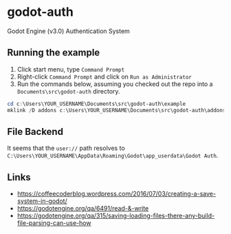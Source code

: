 # godot-auth
Godot Engine (v3.0) Authentication System

## Running the example

1. Click start menu, type `Command Prompt`
1. Right-click `Command Prompt` and click on `Run as Administrator`
1. Run the commands below, assuming you checked out the repo into a `Documents\src\godot-auth` directory.

```powershell
cd c:\Users\YOUR_USERNAME\Documents\src\godot-auth\example
mklink /D addons c:\Users\YOUR_USERNAME\Documents\src\godot-auth\addons
```

## File Backend

It seems that the `user://` path resolves to `C:\Users\YOUR_USERNAME\AppData\Roaming\Godot\app_userdata\Godot Auth`.

## Links

* https://coffeecoderblog.wordpress.com/2016/07/03/creating-a-save-system-in-godot/
* https://godotengine.org/qa/6491/read-&-write
* https://godotengine.org/qa/315/saving-loading-files-there-any-build-file-parsing-can-use-how
